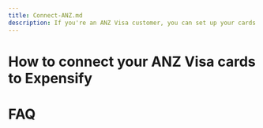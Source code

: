 ```yaml
---
title: Connect-ANZ.md
description: If you're an ANZ Visa customer, you can set up your cards to import transactions directly into Expensify and get a discount on your Expensify subscription.
---
```

<!-- The lines above are required by Jekyll to process the .md file -->

# How to connect your ANZ Visa cards to Expensify
<!--
Importing your ANZ Visa into Expensify will allow your card transactions to flow into your Expensify account. These transactions will then merge automatically with any SmartScanned receipts in your Expensify reports. 

## To connect via ANZ Internet Banking

1. Navigate to the ANZ Internet Banking portal.
2. Input your ANZ credentials to log into your online banking account.
3. Go to 'Your Settings' and click 'Manage bank feeds'.
4. Select 'Expensify'.
5. Fill out the Internet Banking data authority form and submit. 
6. Once you’ve filled out and submitted your Internet Banking data authority form or ANZ Direct Online authority form, ANZ will set up the feed and send all the details directly to Expensify.
7. Then, we’ll add the card feed to your Expensify account and send you a message to let you know that it has been set up. We'll also include some webinar training resources to ensure you have all the information you need!

## To connect via ANZ Direct Online

1. Log into ANZ Direct Online with your ANZ credentials
2. Complete the ANZ Direct authority form by creating a batch and submitting the secure mail template form ‘Expensify Accounts Disclosure Authority’. 
3. Detailed ANZ Direct Online instructions can be accessed here.
4. Once you’ve filled out and submitted your Internet Banking data authority form or ANZ Direct Online authority form, ANZ will set up the feed and send all the details directly to Expensify.
5. Then, we’ll add the card feed to your Expensify account and send you a message to let you know that it has been set up. We'll also include some webinar training resources to ensure you have all the information you need!
-->

# FAQ
<!--
## Are there discounts available for ANZ customers?

As ANZ’s preferred receipt tracking and expense management partner, Expensify offers ANZ business customers a few special perks:
- 50% Expensify discount for the first 12 months.
- 15% Expensify discount after the first 12 months.

This offer applies to all *new* ANZ New Zealand business customers.

Sign up via www.use.expensify.com/anz to take advantage of this discount. 

If you’d like to get even more savings, you can do so by committing to an Annual subscription. More information on that on our pricing page.

## What happens during the free trial?

While on the free trial, you’ll be able to configure and use the full suite of Expensify features. In your Expensify account, you can see many days you have left on your free trial. Towards the end of the free trial, you’ll be prompted for a payment card. 
After the free trial, you’ll get preferred pricing at 50% off the current rates for the first 12 months, which is automatically applied to your account. At the end of the initial 12 months, the ongoing discount of 15% off the current rates, will be applied automatically.

## Do I need to sign up for a specific period in order to receive the discount?
There is no obligation to sign up for a certain period to receive the discount. After your free trial, the 50% discount for the first 12 months, will be applied automatically to your account. After the initial 12 months, the 15% discount will also be applied automatically.
-->

